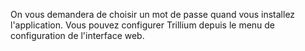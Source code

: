 On vous demandera de choisir un mot de passe quand vous installez l'application. Vous pouvez configurer Trillium depuis le menu de configuration de l'interface web.
